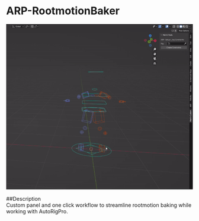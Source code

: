 # ARP-RootmotionBaker
![](images/image.gif)  

##Description  
Custom panel and one click workflow to streamline rootmotion baking while working with AutoRigPro. 

